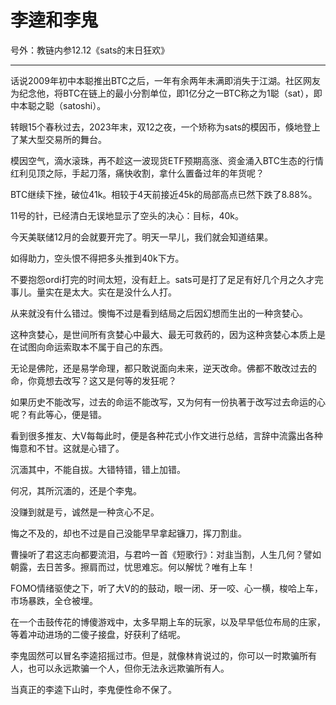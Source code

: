 # 李逵和李鬼

号外：教链内参12.12《sats的末日狂欢》

* * *

话说2009年初中本聪推出BTC之后，一年有余两年未满即消失于江湖。社区网友为纪念他，将BTC在链上的最小分割单位，即1亿分之一BTC称之为1聪（sat），即中本聪之聪（satoshi）。

转眼15个春秋过去，2023年末，双12之夜，一个矫称为sats的模因币，倏地登上了某大型交易所的舞台。

模因空气，滴水滚珠，再不趁这一波现货ETF预期高涨、资金涌入BTC生态的行情红利见顶之际，手起刀落，痛快收割，拿什么置备过年的年货呢？

BTC继续下挫，破位41k。相较于4天前接近45k的局部高点已然下跌了8.88%。

11号的针，已经清白无误地显示了空头的决心：目标，40k。

今天美联储12月的会就要开完了。明天一早儿，我们就会知道结果。

如得助力，空头恨不得把多头推到40k下方。

不要抱怨ordi打完的时间太短，没有赶上。sats可是打了足足有好几个月之久才完事儿。量实在是太大。实在是没什么人打。

从来就没有什么错过。懊悔不过是看到结局之后因幻想而生出的一种贪婪心。

这种贪婪心，是世间所有贪婪心中最大、最无可救药的，因为这种贪婪心本质上是在试图向命运索取本不属于自己的东西。

无论是佛陀，还是易学命理，都只敢说面向未来，逆天改命。佛都不敢改过去的命，你竟想去改写？这又是何等的发狂呢？

如果历史不能改写，过去的命运不能改写，又为何有一份执著于改写过去命运的心呢？有此等心，便是错。

看到很多推友、大V每每此时，便是各种花式小作文进行总结，言辞中流露出各种悔意和不甘。这就是心错了。

沉湎其中，不能自拔。大错特错，错上加错。

何况，其所沉湎的，还是个李鬼。

没赚到就是亏，诚然是一种贪心不足。

悔之不及的，却也不过是自己没能早早拿起镰刀，挥刀割韭。

曹操听了君这志向都要流泪，与君吟一首《短歌行》：对韭当割，人生几何？譬如朝露，去日苦多。擦肩而过，忧思难忘。何以解忧？唯有上车！

FOMO情绪驱使之下，听了大V的的鼓动，眼一闭、牙一咬、心一横，梭哈上车，市场暴跌，全仓被埋。

在一个击鼓传花的博傻游戏中，太多早期上车的玩家，以及早早低位布局的庄家，等着冲动进场的二傻子接盘，好获利了结呢。

李鬼固然可以冒名李逵招摇过市。但是，就像林肯说过的，你可以一时欺骗所有人，也可以永远欺骗一个人，但你无法永远欺骗所有人。

当真正的李逵下山时，李鬼便性命不保了。

